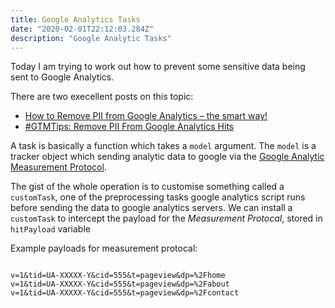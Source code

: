```yaml
---
title: Google Analytics Tasks
date: "2020-02-01T22:12:03.284Z"
description: "Google Analytic Tasks"
---
```


Today I am trying to work out how to prevent some sensitive data being
sent to Google Analytics.

There are two execellent posts on this topic:

*   [How to Remove PII from Google Analytics – the smart way!](https://brianclifton.com/blog/2017/09/07/remove-pii-from-google-analytics/)
*   [#GTMTips: Remove PII From Google Analytics Hits ](https://www.simoahava.com/gtm-tips/remove-pii-google-analytics-hits/)

A task is basically a function which takes a `model` argument.  The `model` is a tracker object
which sending analytic data to google via the
[Google Analytic Measurement Protocol](https://developers.google.com/analytics/devguides/collection/protocol/v1/).

The gist of the whole operation is to customise something called a `customTask`,
one of the preprocessing tasks google analytics script
runs before sending the data to google analytics servers.  We can install a `customTask` to
intercept the payload for the *Measurement Protocal*, stored in `hitPayload` variable

Example payloads for measurement protocal:
```

v=1&tid=UA-XXXXX-Y&cid=555&t=pageview&dp=%2Fhome
v=1&tid=UA-XXXXX-Y&cid=555&t=pageview&dp=%2Fabout
v=1&tid=UA-XXXXX-Y&cid=555&t=pageview&dp=%2Fcontact

```






